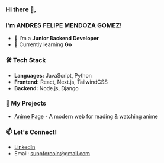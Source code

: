 ### Hi there 👋, 
### I'm ANDRES FELIPE MENDOZA GOMEZ! 
- 🔭 I’m a **Junior Backend Developer**
- 🌱 Currently learning **Go**
  
### 🛠️ Tech Stack
- **Languages:** JavaScript, Python 
- **Frontend:** React, Next.js, TailwindCSS
- **Backend:** Node.js, Django

### 🚀 My Projects
- [Anime Page]([https://github.com/you/project1](https://github.com/jeison-nura/animetest)) - A modern web for reading & watching anime

### 📫 Let's Connect!
- [LinkedIn](https://www.linkedin.com/in/andres-felipe-mendoza-gomez-159553141/)
- Email: suppforcoin@gmail.com
